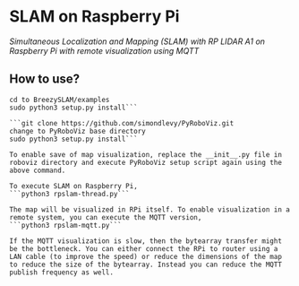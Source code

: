 # SLAM on Raspberry Pi

_Simultaneous Localization and Mapping (SLAM) with RP LIDAR A1 on Raspberry Pi with remote visualization using MQTT_



## How to use?

```git clone https://github.com/simondlevy/BreezySLAM.git
cd to BreezySLAM/examples
sudo python3 setup.py install```

```git clone https://github.com/simondlevy/PyRoboViz.git
change to PyRoboViz base directory
sudo python3 setup.py install```

To enable save of map visualization, replace the __init__.py file in roboviz directory and execute PyRoboViz setup script again using the above command.

To execute SLAM on Raspberry Pi,
```python3 rpslam-thread.py```

The map will be visualized in RPi itself. To enable visualization in a remote system, you can execute the MQTT version,
```python3 rpslam-mqtt.py```

If the MQTT visualization is slow, then the bytearray transfer might be the bottleneck. You can either connect the RPi to router using a LAN cable (to improve the speed) or reduce the dimensions of the map to reduce the size of the bytearray. Instead you can reduce the MQTT publish frequency as well.





